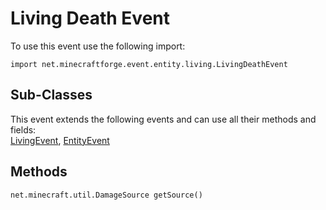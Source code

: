 # Living Death Event

To use this event use the following import:
```groovy:no-line-numbers
import net.minecraftforge.event.entity.living.LivingDeathEvent
```

## Sub-Classes
This event extends the following events and can use all their methods and fields: <br>
[LivingEvent](./living_event/index.md), [EntityEvent](./entity_event/index.md)

## Methods
```groovy:no-line-numbers
net.minecraft.util.DamageSource getSource()
```
